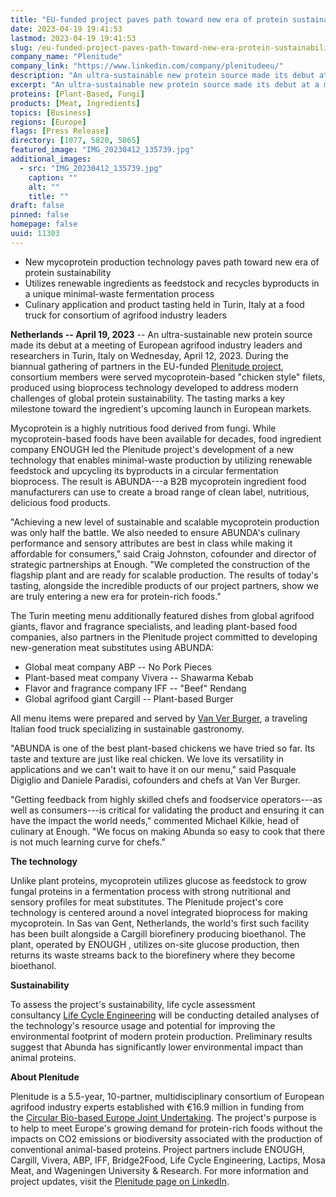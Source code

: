```yaml
---
title: "EU-funded project paves path toward new era of protein sustainability"
date: 2023-04-19 19:41:53
lastmod: 2023-04-19 19:41:53
slug: /eu-funded-project-paves-path-toward-new-era-protein-sustainability
company_name: "Plenitude"
company_link: "https://www.linkedin.com/company/plenitudeeu/"
description: "An ultra-sustainable new protein source made its debut at a meeting of European agrifood industry leaders and researchers in Turin, Italy on Wednesday, April 12, 2023"
excerpt: "An ultra-sustainable new protein source made its debut at a meeting of European agrifood industry leaders and researchers in Turin, Italy on Wednesday, April 12, 2023"
proteins: [Plant-Based, Fungi]
products: [Meat, Ingredients]
topics: [Business]
regions: [Europe]
flags: [Press Release]
directory: [1077, 5820, 5865]
featured_image: "IMG_20230412_135739.jpg"
additional_images:
  - src: "IMG_20230412_135739.jpg"
    caption: ""
    alt: ""
    title: ""
draft: false
pinned: false
homepage: false
uuid: 11303
---
```

-   New mycoprotein production technology paves path toward new era of
    protein sustainability
-   Utilizes renewable ingredients as feedstock and recycles byproducts
    in a unique minimal-waste fermentation process
-   Culinary application and product tasting held in Turin, Italy at a
    food truck for consortium of agrifood industry leaders

**Netherlands -- April 19, 2023** -- An ultra-sustainable new protein
source made its debut at a meeting of European agrifood industry leaders
and researchers in Turin, Italy on Wednesday, April 12, 2023. During the
biannual gathering of partners in the EU-funded [Plenitude
project](https://www.linkedin.com/company/plenitudeeu/), consortium
members were served mycoprotein-based "chicken style" filets, produced
using bioprocess technology developed to address modern challenges of
global protein sustainability. The tasting marks a key milestone toward
the ingredient's upcoming launch in European markets.

Mycoprotein is a highly nutritious food derived from fungi. While
mycoprotein-based foods have been available for decades, food ingredient
company ENOUGH led the Plenitude project's development of a new
technology that enables minimal-waste production by utilizing renewable
feedstock and upcycling its byproducts in a circular fermentation
bioprocess. The result is ABUNDA---a B2B mycoprotein ingredient food
manufacturers can use to create a broad range of clean label,
nutritious, delicious food products.

"Achieving a new level of sustainable and scalable mycoprotein
production was only half the battle. We also needed to ensure ABUNDA's
culinary performance and sensory attributes are best in class while
making it affordable for consumers," said Craig Johnston, cofounder and
director of strategic partnerships at Enough. "We completed the
construction of the flagship plant and are ready for scalable
production. The results of today's tasting, alongside the incredible
products of our project partners, show we are truly entering a new era
for protein-rich foods." 

The Turin meeting menu additionally featured dishes from global agrifood
giants, flavor and fragrance specialists, and leading plant-based food
companies, also partners in the Plenitude project committed to
developing new-generation meat substitutes using ABUNDA:

-   Global meat company ABP -- No Pork Pieces
-   Plant-based meat company Vivera -- Shawarma Kebab
-   Flavor and fragrance company IFF -- "Beef" Rendang
-   Global agrifood giant Cargill -- Plant-based Burger

All menu items were prepared and served by [Van Ver
Burger](https://www.vanverburger.it/), a traveling Italian food truck
specializing in sustainable gastronomy.

"ABUNDA is one of the best plant-based chickens we have tried so far.
Its taste and texture are just like real chicken. We love its
versatility in applications and we can't wait to have it on our menu,"
said Pasquale Digiglio and Daniele Paradisi, cofounders and chefs at Van
Ver Burger.

"Getting feedback from highly skilled chefs and foodservice
operators---as well as consumers---is critical for validating the
product and ensuring it can have the impact the world needs," commented
Michael Kilkie, head of culinary at Enough. "We focus on making Abunda
so easy to cook that there is not much learning curve for chefs."

**The technology**

Unlike plant proteins, mycoprotein utilizes glucose as feedstock to grow
fungal proteins in a fermentation process with strong nutritional and
sensory profiles for meat substitutes. The Plenitude project's core
technology is centered around a novel integrated bioprocess for making
mycoprotein. In Sas van Gent, Netherlands, the world's first such
facility has been built alongside a Cargill biorefinery producing
bioethanol. The plant, operated by ENOUGH , utilizes on-site glucose
production, then returns its waste streams back to the biorefinery where
they become bioethanol.

**Sustainability**

To assess the project's sustainability, life cycle assessment
consultancy [Life Cycle Engineering](http://www.lcengineering.eu/) will
be conducting detailed analyses of the technology's resource usage and
potential for improving the environmental footprint of modern protein
production. Preliminary results suggest that Abunda has significantly
lower environmental impact than animal proteins.

**About Plenitude**

Plenitude is a 5.5-year, 10-partner, multidisciplinary consortium of
European agrifood industry experts established with €16.9 million in
funding from the [Circular Bio-based Europe Joint
Undertaking](https://www.cbe.europa.eu/projects/plenitude). The
project's purpose is to help to meet Europe's growing demand for
protein-rich foods without the impacts on CO2 emissions or biodiversity
associated with the production of conventional animal-based proteins.
Project partners include ENOUGH, Cargill, Vivera, ABP, IFF, Bridge2Food,
Life Cycle Engineering, Lactips, Mosa Meat, and Wageningen University &
Research. For more information and project updates, visit the [Plenitude
page on LinkedIn](https://www.linkedin.com/company/plenitudeeu/).
